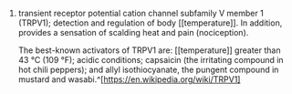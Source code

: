 1. transient receptor potential cation channel subfamily V member 1 (TRPV1); detection and regulation of body [[temperature]]. In addition, provides a sensation of scalding heat and pain (nociception).
   
   The best-known activators of TRPV1 are: [[temperature]] greater than 43 °C (109 °F); acidic conditions; capsaicin (the irritating compound in hot chili peppers); and allyl isothiocyanate, the pungent compound in mustard and wasabi.^[https://en.wikipedia.org/wiki/TRPV1]